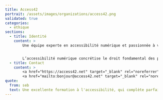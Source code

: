 ```yaml
---
title: Access42
portrait: /assets/images/organizations/access42.png
validated: true
categories:
  - ethique
sections:
  - title: Identité
    content: >
        Une équipe experte en accessibilité numérique et passionnée à vos côtés


        L’accessibilité numérique concrétise le droit fondamental des personnes en situation de handicap à l’inclusion et à leur pleine participation à la société.
  - title: Contact
    content: >
        <a href="https://access42.net" target="_blank" rel="noreferrer">Site</a> –
        <a href="mailto:bonjour@access42.net" target="_blank" rel="noreferrer">Mail</a>
quote:
  from: seb
  text: Une excellente formation à l'accessibilité, qui complète parfaitement la certification Opquast.
---
```

